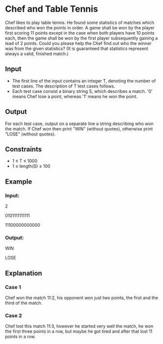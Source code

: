 # Chef and Table Tennis

Chef likes to play table tennis. He found some statistics of matches which described who won the points in order. 
A game shall be won by the player first scoring 11 points except in the case when both players have 10 points each, then the 
game shall be won by the first player subsequently gaining a lead of 2 points. 
Could you please help the Chef find out who the winner was from the given statistics? 
(It is guaranteed that statistics represent always a valid, finished match.)

## Input

- The first line of the input contains an integer T, denoting the number of test cases. The description of T test cases follows. 
- Each test case consist a binary string S, which describes a match. '0' means Chef lose a point, whereas '1' means he won the point.

## Output

For each test case, output on a separate line a string describing who won the match. 
If Chef won then print "WIN" (without quotes), otherwise print "LOSE" (without quotes).

## Constraints

- 1 ≤ T ≤ 1000
- 1 ≤ length(S) ≤ 100

## Example

### Input:

2

0101111111111

11100000000000

### Output:

WIN

LOSE

## Explanation

### Case 1

Chef won the match 11:2, his opponent won just two points, the first and the third of the match.

### Case 2

Chef lost this match 11:3, however he started very well the match, he won the first three points in a row, but maybe he 
got tired and after that lost 11 points in a row.
